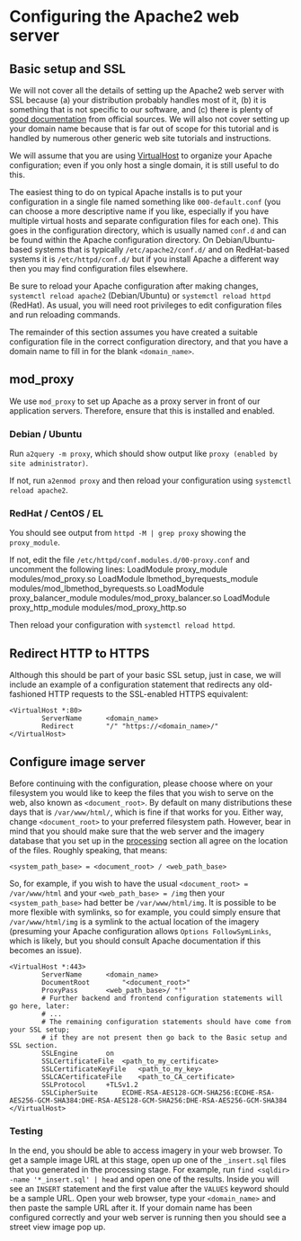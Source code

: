 # Configuring the Apache2 web server

## Basic setup and SSL

We will not cover all the details of setting up the Apache2 web server with SSL because (a) your distribution probably handles most of it, (b) it is something that is not specific to our software, and (c) there is plenty of [good documentation](https://httpd.apache.org/docs/2.4/ssl/ssl_howto.html) from official sources. We will also not cover setting up your domain name because that is far out of scope for this tutorial and is handled by numerous other generic web site tutorials and instructions.

We will assume that you are using [VirtualHost](https://httpd.apache.org/docs/2.4/vhosts/) to organize your Apache configuration; even if you only host a single domain, it is still useful to do this.

The easiest thing to do on typical Apache installs is to put your configuration in a single file named something like `000-default.conf` (you can choose a more descriptive name if you like, especially if you have multiple virtual hosts and separate configuration files for each one). This goes in the configuration directory, which is usually named `conf.d` and can be found within the Apache configuration directory. On Debian/Ubuntu-based systems that is typically `/etc/apache2/conf.d/` and on RedHat-based systems it is `/etc/httpd/conf.d/` but if you install Apache a different way then you may find configuration files elsewhere.

Be sure to reload your Apache configuration after making changes, `systemctl reload apache2` (Debian/Ubuntu) or `systemctl reload httpd` (RedHat). As usual, you will need root privileges to edit configuration files and run reloading commands.

The remainder of this section assumes you have created a suitable configuration file in the correct configuration directory, and that you have a domain name to fill in for the blank `<domain_name>`.

## mod_proxy

We use `mod_proxy` to set up Apache as a proxy server in front of our application servers. Therefore, ensure that this is installed and enabled.

### Debian / Ubuntu

Run `a2query -m proxy`, which should show output like `proxy (enabled by site administrator)`.

If not, run `a2enmod proxy` and then reload your configuration using `systemctl reload apache2`.

### RedHat / CentOS / EL
You should see output from `httpd -M | grep proxy` showing the `proxy_module`.

If not, edit the file `/etc/httpd/conf.modules.d/00-proxy.conf` and uncomment the following lines:
    LoadModule proxy_module modules/mod_proxy.so
    LoadModule lbmethod_byrequests_module modules/mod_lbmethod_byrequests.so
    LoadModule proxy_balancer_module modules/mod_proxy_balancer.so
    LoadModule proxy_http_module modules/mod_proxy_http.so

Then reload your configuration with `systemctl reload httpd`.

## Redirect HTTP to HTTPS

Although this should be part of your basic SSL setup, just in case, we will include an example of a configuration statement that redirects any old-fashioned HTTP requests to the SSL-enabled HTTPS equivalent:

    <VirtualHost *:80>
            ServerName		<domain_name>
            Redirect		"/" "https://<domain_name>/"
    </VirtualHost>

## Configure image server

Before continuing with the configuration, please choose where on your filesystem you would like to keep the files that you wish to serve on the web, also known as `<document_root>`. By default on many distributions these days that is `/var/www/html/`, which is fine if that works for you. Either way, change `<document_root>` to your preferred filesystem path. However, bear in mind that you should make sure that the web server and the imagery database that you set up in the [processing](processing.md) section all agree on the location of the files. Roughly speaking, that means:

    <system_path_base> = <document_root> / <web_path_base>

So, for example, if you wish to have the usual `<document_root> = /var/www/html` and your `<web_path_base> = /img` then your `<system_path_base>` had better be `/var/www/html/img`. It is possible to be more flexible with symlinks, so for example, you could simply ensure that `/var/www/html/img` is a symlink to the actual location of the imagery (presuming your Apache configuration allows `Options FollowSymLinks`, which is likely, but you should consult Apache documentation if this becomes an issue).

    <VirtualHost *:443>
            ServerName		<domain_name>
            DocumentRoot        "<document_root>"
            ProxyPass		<web_path_base>/ "!"
            # Further backend and frontend configuration statements will go here, later:
            # ...
            # The remaining configuration statements should have come from your SSL setup;
            # if they are not present then go back to the Basic setup and SSL section.
            SSLEngine		on
            SSLCertificateFile	<path_to_my_certificate>
            SSLCertificateKeyFile	<path_to_my_key>
            SSLCACertificateFile	<path_to_CA_certificate>
            SSLProtocol		+TLSv1.2
            SSLCipherSuite      ECDHE-RSA-AES128-GCM-SHA256:ECDHE-RSA-AES256-GCM-SHA384:DHE-RSA-AES128-GCM-SHA256:DHE-RSA-AES256-GCM-SHA384
    </VirtualHost>

### Testing

In the end, you should be able to access imagery in your web browser. To get a sample image URL at this stage, open up one of the `_insert.sql` files that you generated in the processing stage. For example, run `find <sqldir> -name '*_insert.sql' | head` and open one of the results. Inside you will see an `INSERT` statement and the first value after the `VALUES` keyword should be a sample URL. Open your web browser, type your `<domain_name>` and then paste the sample URL after it. If your domain name has been configured correctly and your web server is running then you should see a street view image pop up.


